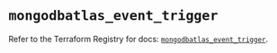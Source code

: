 # `mongodbatlas_event_trigger`

Refer to the Terraform Registry for docs: [`mongodbatlas_event_trigger`](https://registry.terraform.io/providers/mongodb/mongodbatlas/1.32.0/docs/resources/event_trigger).
